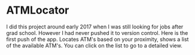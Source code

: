 # ATMLocator

I did this project around early 2017 when I was still looking for jobs after grad school. However I had never pushed it to version control.
Here is the first push of the app. Locates ATM's based on your proximity, shows a list of the available ATM's. You can click on the list to go to a detailed view.

